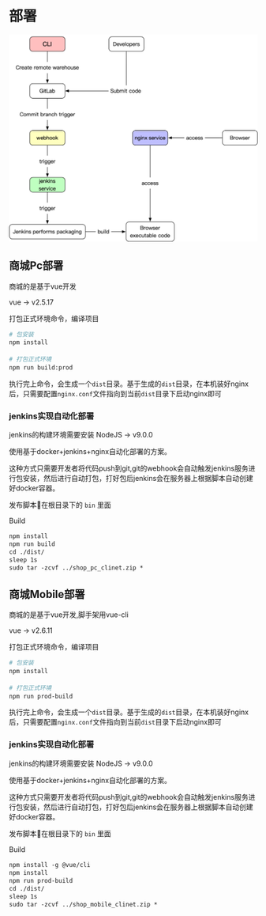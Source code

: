 # 部署
![image](./images/jenkinsBuild.jpg)
## 商城Pc部署
商城的是基于vue开发

vue -> v2.5.17

打包正式环境命令，编译项目

``` bash
# 包安装
npm install 

# 打包正式环境
npm run build:prod
```
执行完上命令，会生成一个`dist`目录。基于生成的`dist`目录，在本机装好nginx后，只需要配置`nginx.conf`文件指向到当前`dist`目录下启动nginx即可


### jenkins实现自动化部署

jenkins的构建环境需要安装 NodeJS -> v9.0.0

使用基于docker+jenkins+nginx自动化部署的方案。

这种方式只需要开发者将代码push到git,git的webhook会自动触发jenkins服务进行包安装，然后进行自动打包，打好包后jenkins会在服务器上根据脚本自动创建好docker容器。

发布脚本在根目录下的 `bin` 里面


Build
```
npm install
npm run build
cd ./dist/ 
sleep 1s
sudo tar -zcvf ../shop_pc_clinet.zip *
```

## 商城Mobile部署
商城的是基于vue开发,脚手架用vue-cli

vue -> v2.6.11

打包正式环境命令，编译项目

``` bash
# 包安装
npm install 

# 打包正式环境
npm run prod-build
```
执行完上命令，会生成一个`dist`目录。基于生成的`dist`目录，在本机装好nginx后，只需要配置`nginx.conf`文件指向到当前`dist`目录下启动nginx即可

### jenkins实现自动化部署

jenkins的构建环境需要安装 NodeJS -> v9.0.0

使用基于docker+jenkins+nginx自动化部署的方案。

这种方式只需要开发者将代码push到git,git的webhook会自动触发jenkins服务进行包安装，然后进行自动打包，打好包后jenkins会在服务器上根据脚本自动创建好docker容器。

发布脚本在根目录下的 `bin` 里面

Build
```
npm install -g @vue/cli
npm install 
npm run prod-build
cd ./dist/ 
sleep 1s
sudo tar -zcvf ../shop_mobile_clinet.zip *
```
